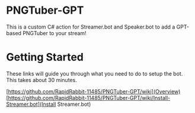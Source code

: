 # PNGTuber-GPT
This is a custom C# action for Streamer.bot and Speaker.bot to add a GPT-based PNGTuber to your stream!

# Getting Started
These links will guide you through what you need to do to setup the bot. This takes about 30 minutes.

[https://github.com/RapidRabbit-11485/PNGTuber-GPT/wiki](Overview)
[https://github.com/RapidRabbit-11485/PNGTuber-GPT/wiki/Install-Streamer.bot](Install Streamer.bot)
